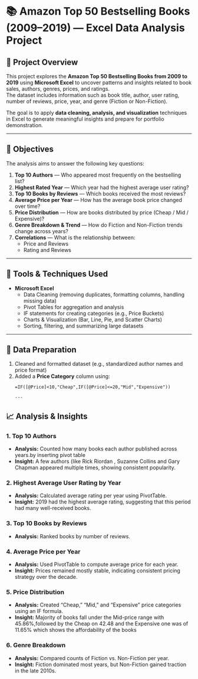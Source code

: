 # 📚 Amazon Top 50 Bestselling Books (2009–2019) — Excel Data Analysis Project

## 🧠 Project Overview
This project explores the **Amazon Top 50 Bestselling Books from 2009 to 2019** using **Microsoft Excel** to uncover patterns and insights related to book sales, authors, genres, prices, and ratings.  
The dataset includes information such as book title, author, user rating, number of reviews, price, year, and genre (Fiction or Non-Fiction).

The goal is to apply **data cleaning, analysis, and visualization** techniques in Excel to generate meaningful insights and prepare for portfolio demonstration.

---

## 🎯 Objectives
The analysis aims to answer the following key questions:

1. **Top 10 Authors** — Who appeared most frequently on the bestselling list?
2. **Highest Rated Year** — Which year had the highest average user rating?
3. **Top 10 Books by Reviews** — Which books received the most reviews?
4. **Average Price per Year** — How has the average book price changed over time?
5. **Price Distribution** — How are books distributed by price (Cheap / Mid / Expensive)?
6. **Genre Breakdown & Trend** — How do Fiction and Non-Fiction trends change across years?
7. **Correlations** — What is the relationship between:
   - Price and Reviews  
   - Rating and Reviews

---

## 🧩 Tools & Techniques Used
- **Microsoft Excel**
  - Data Cleaning (removing duplicates, formatting columns, handling missing data)
  - Pivot Tables for aggregation and analysis
  - IF statements for creating categories (e.g., Price Buckets)
  - Charts & Visualization (Bar, Line, Pie, and Scatter Charts)
  - Sorting, filtering, and summarizing large datasets

---
## 🧹 Data Preparation
1. Cleaned and formatted dataset (e.g., standardized author names and price format)
2. Added a **Price Category** column using:
   ```excel
   =IF([@Price]<10,"Cheap",IF([@Price]<=20,"Mid","Expensive"))

   ---

## 📈 Analysis & Insights

### 1. Top 10 Authors
- **Analysis:** Counted how many books each author published across years.by inserting pivot table
- **Insight:** A few authors (like Rick Riordan , Suzanne Collins and Gary Chapman appeared multiple times, showing consistent popularity.

### 2. Highest Average User Rating by Year
- **Analysis:** Calculated average rating per year using PivotTable.
- **Insight:** 2019 had the highest average rating, suggesting that this period had many well-received books.

### 3. Top 10 Books by Reviews
- **Analysis:** Ranked books by number of reviews.


### 4. Average Price per Year
- **Analysis:** Used PivotTable to compute average price for each year.
- **Insight:** Prices remained mostly stable, indicating consistent pricing strategy over the decade.

### 5. Price Distribution
- **Analysis:** Created “Cheap,” “Mid,” and “Expensive” price categories using an IF formula.
- **Insight:** Majority of books fall under the Mid-price range with 45.86%,followed by the Cheap on 42.48 and the Expensive one was of 11.65% which shows the affordability of the books

### 6. Genre Breakdown
- **Analysis:** Compared counts of Fiction vs. Non-Fiction per year.
- **Insight:** Fiction dominated most years, but Non-Fiction gained traction in the late 2010s.



